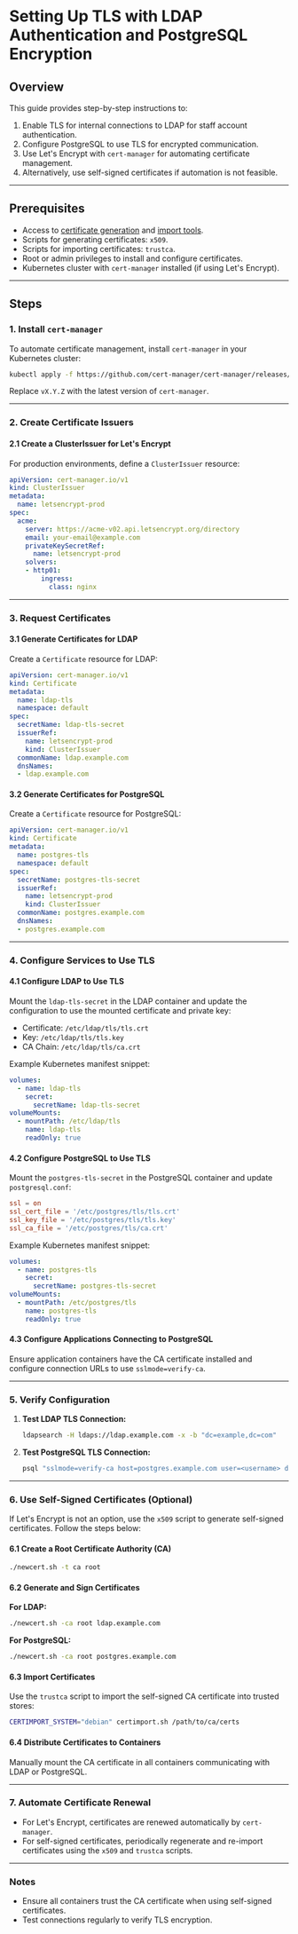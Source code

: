 # Setting Up TLS with LDAP Authentication and PostgreSQL Encryption

## Overview
This guide provides step-by-step instructions to:

1. Enable TLS for internal connections to LDAP for staff account authentication.
2. Configure PostgreSQL to use TLS for encrypted communication.
3. Use Let's Encrypt with `cert-manager` for automating certificate management.
4. Alternatively, use self-signed certificates if automation is not feasible.

---

## Prerequisites

- Access to [certificate generation](https://git.ustapps.com/pki/x509) and [import tools](https://git.ustapps.com/pki/trustca).
- Scripts for generating certificates: `x509`.
- Scripts for importing certificates: `trustca`.
- Root or admin privileges to install and configure certificates.
- Kubernetes cluster with `cert-manager` installed (if using Let's Encrypt).

---

## Steps

### 1. Install `cert-manager`

To automate certificate management, install `cert-manager` in your Kubernetes cluster:
```bash
kubectl apply -f https://github.com/cert-manager/cert-manager/releases/download/vX.Y.Z/cert-manager.yaml
```
Replace `vX.Y.Z` with the latest version of `cert-manager`.

---

### 2. Create Certificate Issuers

#### 2.1 Create a ClusterIssuer for Let's Encrypt

For production environments, define a `ClusterIssuer` resource:
```yaml
apiVersion: cert-manager.io/v1
kind: ClusterIssuer
metadata:
  name: letsencrypt-prod
spec:
  acme:
    server: https://acme-v02.api.letsencrypt.org/directory
    email: your-email@example.com
    privateKeySecretRef:
      name: letsencrypt-prod
    solvers:
    - http01:
        ingress:
          class: nginx
```

---

### 3. Request Certificates

#### 3.1 Generate Certificates for LDAP

Create a `Certificate` resource for LDAP:
```yaml
apiVersion: cert-manager.io/v1
kind: Certificate
metadata:
  name: ldap-tls
  namespace: default
spec:
  secretName: ldap-tls-secret
  issuerRef:
    name: letsencrypt-prod
    kind: ClusterIssuer
  commonName: ldap.example.com
  dnsNames:
  - ldap.example.com
```

#### 3.2 Generate Certificates for PostgreSQL

Create a `Certificate` resource for PostgreSQL:
```yaml
apiVersion: cert-manager.io/v1
kind: Certificate
metadata:
  name: postgres-tls
  namespace: default
spec:
  secretName: postgres-tls-secret
  issuerRef:
    name: letsencrypt-prod
    kind: ClusterIssuer
  commonName: postgres.example.com
  dnsNames:
  - postgres.example.com
```

---

### 4. Configure Services to Use TLS

#### 4.1 Configure LDAP to Use TLS
Mount the `ldap-tls-secret` in the LDAP container and update the configuration to use the mounted certificate and private key:
- Certificate: `/etc/ldap/tls/tls.crt`
- Key: `/etc/ldap/tls/tls.key`
- CA Chain: `/etc/ldap/tls/ca.crt`

Example Kubernetes manifest snippet:
```yaml
volumes:
  - name: ldap-tls
    secret:
      secretName: ldap-tls-secret
volumeMounts:
  - mountPath: /etc/ldap/tls
    name: ldap-tls
    readOnly: true
```

#### 4.2 Configure PostgreSQL to Use TLS
Mount the `postgres-tls-secret` in the PostgreSQL container and update `postgresql.conf`:
```conf
ssl = on
ssl_cert_file = '/etc/postgres/tls/tls.crt'
ssl_key_file = '/etc/postgres/tls/tls.key'
ssl_ca_file = '/etc/postgres/tls/ca.crt'
```

Example Kubernetes manifest snippet:
```yaml
volumes:
  - name: postgres-tls
    secret:
      secretName: postgres-tls-secret
volumeMounts:
  - mountPath: /etc/postgres/tls
    name: postgres-tls
    readOnly: true
```

#### 4.3 Configure Applications Connecting to PostgreSQL
Ensure application containers have the CA certificate installed and configure connection URLs to use `sslmode=verify-ca`.

---

### 5. Verify Configuration

1. **Test LDAP TLS Connection:**
   ```bash
   ldapsearch -H ldaps://ldap.example.com -x -b "dc=example,dc=com"
   ```

2. **Test PostgreSQL TLS Connection:**
   ```bash
   psql "sslmode=verify-ca host=postgres.example.com user=<username> dbname=<dbname>"
   ```

---

### 6. Use Self-Signed Certificates (Optional)

If Let's Encrypt is not an option, use the `x509` script to generate self-signed certificates. Follow the steps below:

#### 6.1 Create a Root Certificate Authority (CA)
```bash
./newcert.sh -t ca root
```

#### 6.2 Generate and Sign Certificates
**For LDAP:**
```bash
./newcert.sh -ca root ldap.example.com
```
**For PostgreSQL:**
```bash
./newcert.sh -ca root postgres.example.com
```

#### 6.3 Import Certificates
Use the `trustca` script to import the self-signed CA certificate into trusted stores:
```bash
CERTIMPORT_SYSTEM="debian" certimport.sh /path/to/ca/certs
```

#### 6.4 Distribute Certificates to Containers
Manually mount the CA certificate in all containers communicating with LDAP or PostgreSQL.

---

### 7. Automate Certificate Renewal

- For Let's Encrypt, certificates are renewed automatically by `cert-manager`.
- For self-signed certificates, periodically regenerate and re-import certificates using the `x509` and `trustca` scripts.

---

### Notes
- Ensure all containers trust the CA certificate when using self-signed certificates.
- Test connections regularly to verify TLS encryption.

